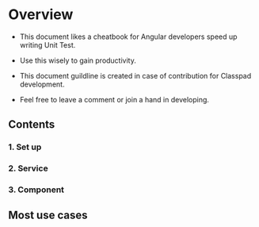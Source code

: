 # Overview
- This document likes a cheatbook for Angular developers speed up writing Unit Test.

- Use this wisely to gain productivity.

- This document guildline is created in case of contribution for Classpad development.

- Feel free to leave a comment or join a hand in developing.

## Contents
### 1. Set up
### 2. Service
### 3. Component
## Most use cases

